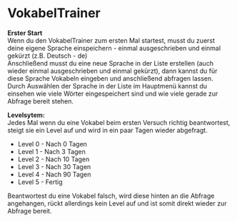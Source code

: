 # VokabelTrainer
<p><b>Erster Start</b><br>
Wenn du den VokabelTrainer zum ersten Mal startest, musst du zuerst deine eigene Sprache einspeichern - einmal ausgeschrieben und einmal gekürzt (z.B. Deutsch - de)<br>
Anschließend musst du eine neue Sprache in der Liste erstellen (auch wieder einmal ausgeschrieben und einmal gekürzt), dann kannst du für diese Sprache Vokabeln eingeben und anschließend abfragen lassen. Durch Auswählen der Sprache in der Liste im Hauptmenü kannst du einsehen wie viele Wörter eingespeichert sind und wie viele gerade zur Abfrage bereit stehen.</p>
  
<p><b>Levelsytem:</b><br>
Jedes Mal wenn du eine Vokabel beim ersten Versuch richtig beantwortest, steigt sie ein Level auf und wird in ein paar Tagen wieder abgefragt.</p>
<ul>
  <li>Level 0 - Nach 0 Tagen</li>
  <li>Level 1 - Nach 3 Tagen</li>
  <li>Level 2 - Nach 10 Tagen</li>
  <li>Level 3 - Nach 30 Tagen</li>
  <li>Level 4 - Nach 90 Tagen</li>
  <li>Level 5 - Fertig</li>
 </ul>
<p>Beantwortest du eine Vokabel falsch, wird diese hinten an die Abfrage angehangen, rückt allerdings kein Level auf und ist somit direkt wieder zur Abfrage bereit.</p>
